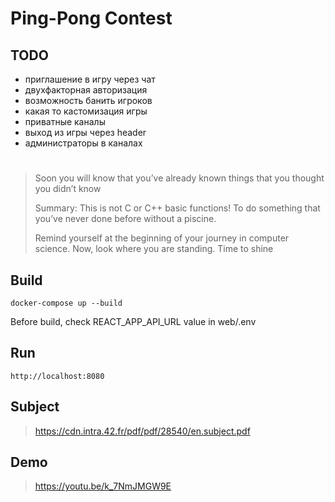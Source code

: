 # Ping-Pong Contest

## TODO
- приглашение в игру через чат
- двухфакторная авторизация
- возможность банить игроков
- какая то кастомизация игры
- приватные каналы
- выход из игры через header
- администраторы в каналах

#

> Soon you will know that you’ve already known things that you thought you didn’t know
>
> Summary: This is not C or C++ basic functions! To do something that you’ve never done before without a piscine.
>
> Remind yourself at the beginning of your journey in computer science. Now, look where you are standing. Time to shine

## Build

```
docker-compose up --build
```

Before build, check REACT_APP_API_URL value in web/.env

## Run

```
http://localhost:8080
```

## Subject
> https://cdn.intra.42.fr/pdf/pdf/28540/en.subject.pdf

## Demo
> https://youtu.be/k_7NmJMGW9E
